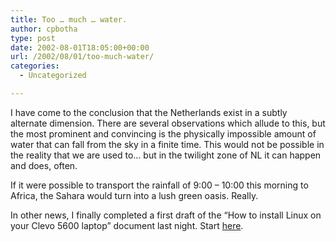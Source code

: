 ```yaml
---
title: Too … much … water.
author: cpbotha
type: post
date: 2002-08-01T18:05:00+00:00
url: /2002/08/01/too-much-water/
categories:
  - Uncategorized

---
```

I have come to the conclusion that the Netherlands exist in a subtly alternate dimension. There are several observations which allude to this, but the most prominent and convincing is the physically impossible amount of water that can fall from the sky in a finite time. This would not be possible in the reality that we are used to&#8230; but in the twilight zone of NL it can happen and does, often.

If it were possible to transport the rainfall of 9:00 &#8211; 10:00 this morning to Africa, the Sahara would turn into a lush green oasis. Really.

In other news, I finally completed a first draft of the &#8220;How to install Linux on your Clevo 5600 laptop&#8221; document last night. Start [here][1].

 [1]: http://cpbotha.net/my_laptop.html